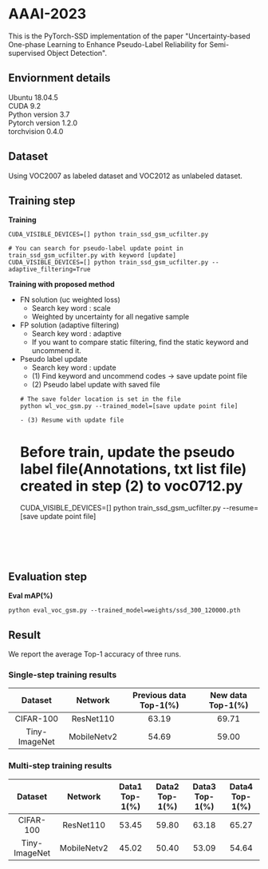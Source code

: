 # AAAI-2023

This is the PyTorch-SSD implementation of the paper "Uncertainty-based One-phase Learning to Enhance Pseudo-Label Reliability for Semi-supervised Object Detection".

## Enviornment details
Ubuntu 18.04.5    
CUDA 9.2   
Python version 3.7    
Pytorch version 1.2.0   
torchvision 0.4.0    

## Dataset
Using VOC2007 as labeled dataset and VOC2012 as unlabeled dataset.  

## Training step
**Training**
```
CUDA_VISIBLE_DEVICES=[] python train_ssd_gsm_ucfilter.py  

# You can search for pseudo-label update point in train_ssd_gsm_ucfilter.py with keyword [update]
CUDA_VISIBLE_DEVICES=[] python train_ssd_gsm_ucfilter.py --adaptive_filtering=True
```

**Training with proposed method**
  - FN solution (uc weighted loss)
     - Search key word : scale
     - Weighted by uncertainty for all negative sample
  - FP solution (adaptive filtering)
     - Search key word : adaptive
     - If you want to compare static filtering, find the static keyword and uncommend it.
  - Pseudo label update 
     - Search key word : update
     - (1) Find keyword and uncommend codes -> save update point file 
     - (2) Pseudo label update with saved file
     ```Shell
     # The save folder location is set in the file
     python wl_voc_gsm.py --trained_model=[save update point file]
     ```
     ```Shell
     - (3) Resume with update file
     ```
     # Before train, update the pseudo label file(Annotations, txt list file) created in step (2) to voc0712.py
     CUDA_VISIBLE_DEVICES=[] python train_ssd_gsm_ucfilter.py --resume=[save update point file]
     ```
     




## Evaluation step
**Eval mAP(%)**
```
python eval_voc_gsm.py --trained_model=weights/ssd_300_120000.pth
```


## Result
We report the average Top-1 accuracy of three runs.

### Single-step training results
|    Dataset    |   Network   | Previous data Top-1(%) | New data Top-1(%) |
|:-------------:|:-----------:|:----------------------:|:-----------------:|
|   CIFAR-100   |  ResNet110  |          63.19         |       69.71       |
| Tiny-ImageNet | MobileNetv2 |          54.69         |       59.00       |

### Multi-step training results
|    Dataset    |   Network   | Data1 Top-1(%) | Data2 Top-1(%) | Data3 Top-1(%) | Data4 Top-1(%) |
|:-------------:|:-----------:|:--------------:|:--------------:|:--------------:|:--------------:|
|   CIFAR-100   |  ResNet110  |      53.45     |      59.80     |      63.18     |      65.27     |
| Tiny-ImageNet | MobileNetv2 |      45.02     |      50.40     |      53.09     |      54.64     |
